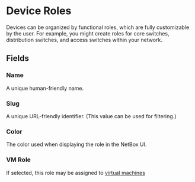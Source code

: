 # Device Roles

Devices can be organized by functional roles, which are fully customizable by the user. For example, you might create roles for core switches, distribution switches, and access switches within your network.

## Fields

### Name

A unique human-friendly name.

### Slug

A unique URL-friendly identifier. (This value can be used for filtering.)

### Color

The color used when displaying the role in the NetBox UI.

### VM Role

If selected, this role may be assigned to [virtual machines](../virtualization/virtualmachine.md)
